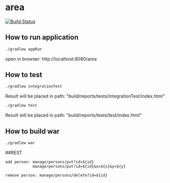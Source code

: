 # area

[![Build Status](https://travis-ci.org/DNAlchemist/area.svg?branch=master)](https://travis-ci.org/DNAlchemist/area)

## How to run application

```bash
./gradlew appRun
```

open in browser: http://localhost:8080/area

## How to test

```bash
./gradlew integrationTest
```
Result will be placed in path: "build/reports/tests/integrationTest/index.html"

```bash
./gradlew test
```
Result will be placed in path: "build/reports/tests/test/index.html"

## How to build war

```bash
./gradlew war
```

##REST

```
add person: manage/persons/put?id=${id}
            manage/persons/put?id=${id}&x=${x}&y=${y}

remove person: manage/persons/delete?id=${id}
```